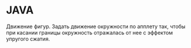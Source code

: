 # JAVA
Движение фигур. Задать движение окружности по апплету так, чтобы при касании границы
окружность отражалась от нее с эффектом упругого сжатия.